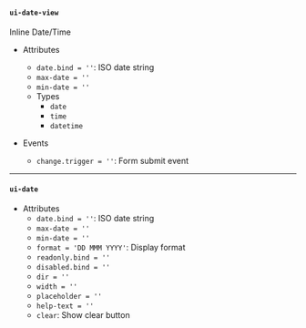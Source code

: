 #### `ui-date-view`
Inline Date/Time

* Attributes
  * `date.bind = ''`: ISO date string
  * `max-date = ''`
  * `min-date = ''`
  * Types
    * `date`
    * `time`
    * `datetime`

* Events
  * `change.trigger = ''`: Form submit event

---

#### `ui-date`

* Attributes
  * `date.bind = ''`: ISO date string
  * `max-date = ''`
  * `min-date = ''`
  * `format = 'DD MMM YYYY'`: Display format
  * `readonly.bind = ''`
  * `disabled.bind = ''`
  * `dir = ''`
  * `width = ''`
  * `placeholder = ''`
  * `help-text = ''`
  * `clear`: Show clear button
